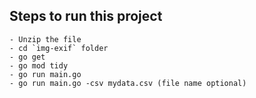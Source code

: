 ## Steps to run this project

```
- Unzip the file
- cd `img-exif` folder
- go get
- go mod tidy
- go run main.go
- go run main.go -csv mydata.csv (file name optional)
```